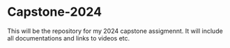# Capstone-2024
This will be the repository for my 2024 capstone assigmennt. It will include all documentations and links to videos etc.
